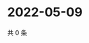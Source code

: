 # 2022-05-09

共 0 条

<!-- BEGIN WEIBO -->
<!-- 最后更新时间 Mon May 09 2022 21:36:19 GMT+0800 (China Standard Time) -->

<!-- END WEIBO -->

